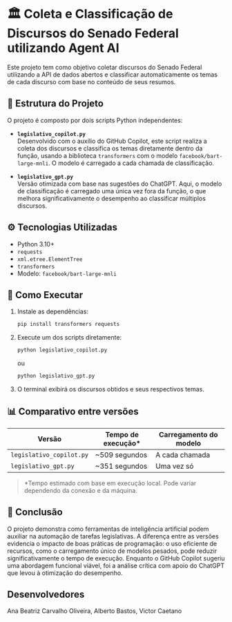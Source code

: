 
# 🏛️ Coleta e Classificação de Discursos do Senado Federal utilizando Agent AI

Este projeto tem como objetivo coletar discursos do Senado Federal utilizando a API de dados abertos e classificar automaticamente os temas de cada discurso com base no conteúdo de seus resumos.

## 📁 Estrutura do Projeto

O projeto é composto por dois scripts Python independentes:

- **`legislativo_copilot.py`**  
  Desenvolvido com o auxílio do GitHub Copilot, este script realiza a coleta dos discursos e classifica os temas diretamente dentro da função, usando a biblioteca `transformers` com o modelo `facebook/bart-large-mnli`. O modelo é carregado a cada chamada de classificação.

- **`legislativo_gpt.py`**  
  Versão otimizada com base nas sugestões do ChatGPT. Aqui, o modelo de classificação é carregado uma única vez fora da função, o que melhora significativamente o desempenho ao classificar múltiplos discursos.

## ⚙️ Tecnologias Utilizadas

- Python 3.10+
- `requests`
- `xml.etree.ElementTree`
- `transformers` 
- Modelo: `facebook/bart-large-mnli`

## 🚀 Como Executar

1. Instale as dependências:
   ```bash
   pip install transformers requests
   ```

2. Execute um dos scripts diretamente:
   ```bash
   python legislativo_copilot.py
   ```
   ou
   ```bash
   python legislativo_gpt.py
   ```

3. O terminal exibirá os discursos obtidos e seus respectivos temas.

## 📊 Comparativo entre versões

| Versão               | Tempo de execução* | Carregamento do modelo |
|----------------------|--------------------|-------------------------|
| `legislativo_copilot.py` | ~509 segundos       | A cada chamada          |
| `legislativo_gpt.py`     | ~351 segundos       | Uma vez só              |

> *Tempo estimado com base em execução local. Pode variar dependendo da conexão e da máquina.

## 📌 Conclusão

O projeto demonstra como ferramentas de inteligência artificial podem auxiliar na automação de tarefas legislativas. A diferença entre as versões evidencia o impacto de boas práticas de programação: o uso eficiente de recursos, como o carregamento único de modelos pesados, pode reduzir significativamente o tempo de execução. Enquanto o GitHub Copilot sugeriu uma abordagem funcional viável, foi a análise crítica com apoio do ChatGPT que levou à otimização do desempenho.

## Desenvolvedores
Ana Beatriz Carvalho Oliveira,
Alberto Bastos,
Victor Caetano
